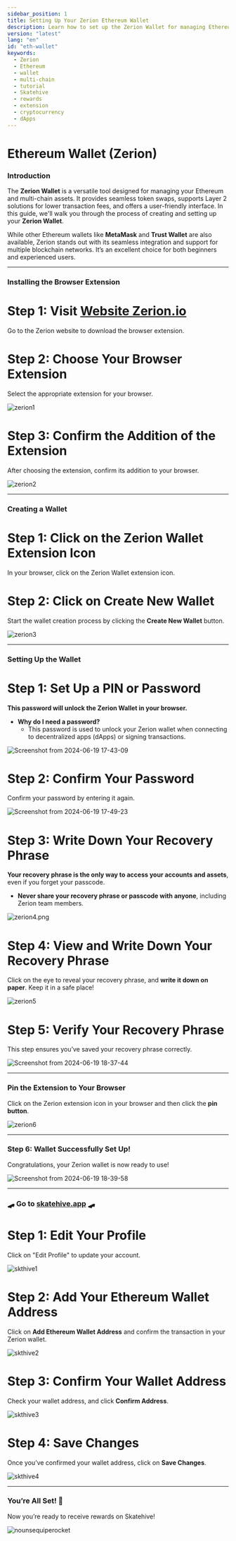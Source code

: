 ```yaml
---
sidebar_position: 1
title: Setting Up Your Zerion Ethereum Wallet
description: Learn how to set up the Zerion Wallet for managing Ethereum and multi-chain assets. This guide covers everything from installing the extension to linking your wallet to Skatehive for rewards.
version: "latest"
lang: "en"
id: "eth-wallet"
keywords:
  - Zerion
  - Ethereum
  - wallet
  - multi-chain
  - tutorial
  - Skatehive
  - rewards
  - extension
  - cryptocurrency
  - dApps
---
```


# Ethereum Wallet (Zerion)

### Introduction
The **Zerion Wallet** is a versatile tool designed for managing your Ethereum and multi-chain assets. It provides seamless token swaps, supports Layer 2 solutions for lower transaction fees, and offers a user-friendly interface. In this guide, we'll walk you through the process of creating and setting up your **Zerion Wallet**.

While other Ethereum wallets like **MetaMask** and **Trust Wallet** are also available, Zerion stands out with its seamless integration and support for multiple blockchain networks. It’s an excellent choice for both beginners and experienced users.

---

### Installing the Browser Extension

# Step 1: Visit <a href="https://zerion.io/download" class="button-link" target="_blank">**Website Zerion.io**</a>

Go to the Zerion website to download the browser extension.

# Step 2: Choose Your Browser Extension
Select the appropriate extension for your browser.

![zerion1](https://hackmd.io/_uploads/BJEu_hgI0.png)

# Step 3: Confirm the Addition of the Extension
After choosing the extension, confirm its addition to your browser.

![zerion2](https://hackmd.io/_uploads/B1p1Jpg80.png)

---

### Creating a Wallet

# Step 1: Click on the Zerion Wallet Extension Icon
In your browser, click on the Zerion Wallet extension icon.

# Step 2: Click on **Create New Wallet**
Start the wallet creation process by clicking the **Create New Wallet** button.

![zerion3](https://hackmd.io/_uploads/HJJ1bpgUR.png)

---

### Setting Up the Wallet

# Step 1: Set Up a PIN or Password
**This password will unlock the Zerion Wallet in your browser.**

- **Why do I need a password?**
  - This password is used to unlock your Zerion wallet when connecting to decentralized apps (dApps) or signing transactions.

![Screenshot from 2024-06-19 17-43-09](https://hackmd.io/_uploads/Hy8bQplUC.png)

# Step 2: Confirm Your Password
Confirm your password by entering it again.

![Screenshot from 2024-06-19 17-49-23](https://hackmd.io/_uploads/Sk__Epx8R.png)

# Step 3: Write Down Your Recovery Phrase
**Your recovery phrase is the only way to access your accounts and assets**, even if you forget your passcode.

- **Never share your recovery phrase or passcode with anyone**, including Zerion team members.

![zerion4.png](https://hackmd.io/_uploads/rJc9U6gLC.png)

# Step 4: View and Write Down Your Recovery Phrase
Click on the eye to reveal your recovery phrase, and **write it down on paper**. Keep it in a safe place!

![zerion5](https://hackmd.io/_uploads/HJuvhalL0.png)

# Step 5: Verify Your Recovery Phrase
This step ensures you’ve saved your recovery phrase correctly.

![Screenshot from 2024-06-19 18-37-44](https://hackmd.io/_uploads/SJHUXReUR.png)

---

### Pin the Extension to Your Browser

Click on the Zerion extension icon in your browser and then click the **pin button**.

![zerion6](https://hackmd.io/_uploads/HJ4F4ReUA.png)

---

### Step 6: Wallet Successfully Set Up!
Congratulations, your Zerion wallet is now ready to use!

![Screenshot from 2024-06-19 18-39-58](https://hackmd.io/_uploads/HyBoSAgIA.png)

---

### 🛹 Go to [skatehive.app](https://www.skatehive.app/) 🛹

# Step 1: Edit Your Profile
Click on "Edit Profile" to update your account.

![skthive1](https://hackmd.io/_uploads/B1mnon_IR.png)

# Step 2: Add Your Ethereum Wallet Address
Click on **Add Ethereum Wallet Address** and confirm the transaction in your Zerion wallet.

![skthive2](https://hackmd.io/_uploads/HyrJbkK8R.png)

# Step 3: Confirm Your Wallet Address
Check your wallet address, and click **Confirm Address**.

![skthive3](https://hackmd.io/_uploads/HkBLWJY8R.png)

# Step 4: Save Changes
Once you’ve confirmed your wallet address, click on **Save Changes**.

![skthive4](https://hackmd.io/_uploads/rkH1Q1tIA.png)

---

### You’re All Set! 🎉
Now you’re ready to receive rewards on Skatehive!

![nounsequiperocket](https://hackmd.io/_uploads/B1kSOkGIC.gif)
